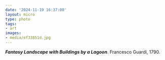 ```yaml
---
date: '2024-11-19 16:37:00'
layout: micro
type: photo
tags:
- art
images:
- media/ef33851d.jpg
---
```


**_Fantasy Landscape with Buildings by a Lagoon_**. Francesco Guardí, 1790.

